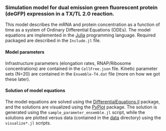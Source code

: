 ### Simulation model for dual emission green fluorescent protein (deGFP) expression in a TX/TL 2.0 reaction.

This model describes the mRNA and protein concentration as a function of time as a system of
Ordinary Differential Equations (ODEs). The model equations are implemented in the [Julia](https://www.julialang.org) programming language. Required packaged are described in the ``Include.jl`` file.

#### Model parameters
Infrastructure parameters (elongation rates, RNAP/Ribosome concentrations) are contained in the ``CellFree.json`` file. Kinetic parameter sets (N=20) are contained in the ``Ensemble-T4.dat`` file (more on how we got these later).

#### Solution of model equations
The model equations are solved using the [DifferentialEquations.jl](https://github.com/JuliaDiffEq/DifferentialEquations.jl) package, and the solutions are visualized using the
[PyPlot](https://github.com/JuliaPy/PyPlot.jl) package. The solution is generated using the ``sample_parameter_ensemble.jl`` script, while the solutions are plotted versus data (contained in the [data](https://github.com/varnerlab/CHEME-5440-7770-S20/tree/master/problem_sets/PS2/data) directory) using the ``visualize*.jl`` scripts.

